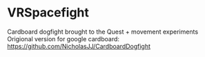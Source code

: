 # VRSpacefight
Cardboard dogfight brought to the Quest + movement experiments
Origional version for google cardboard: https://github.com/NicholasJJ/CardboardDogfight
